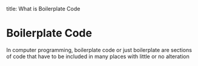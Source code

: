 title: What is Boilerplate Code

# Boilerplate Code

In computer programming, boilerplate code or just boilerplate are sections of code that have to be included in many places with little or no alteration

<br />

